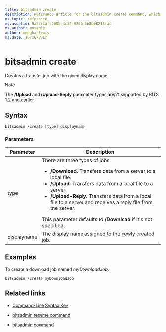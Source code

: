 ```yaml
---
title: bitsadmin create
description: Reference article for the bitsadmin create command, which creates a transfer job with the given display name.
ms.topic: reference
ms.assetid: 9a8c53af-900b-4c24-9265-5b8b08213fac
ms.author: mosagie
author: meaghanlewis
ms.date: 10/16/2017
---
```


# bitsadmin create



Creates a transfer job with the given display name.

> [!NOTE]
> The **/Upload** and **/Upload-Reply** parameter types aren't supported by BITS 1.2 and earlier.

## Syntax

```
bitsadmin /create [type] displayname
```

### Parameters

| Parameter | Description |
| ------- | -------- |
| type | There are three types of jobs:<ul><li>**/Download.** Transfers data from a server to a local file.</li><li>**/Upload.** Transfers data from a local file to a server.</li><li>**/Upload-Reply.** Transfers data from a local file to a server and receives a reply file from the server.</li></ul>This parameter defaults to **/Download** if it's not specified. |
| displayname | The display name assigned to the newly created job. |

## Examples

To create a download job named *myDownloadJob*:

```
bitsadmin /create myDownloadJob
```

## Related links

- [Command-Line Syntax Key](command-line-syntax-key.md)

- [bitsadmin resume command](bitsadmin-resume.md)

- [bitsadmin command](bitsadmin.md)
